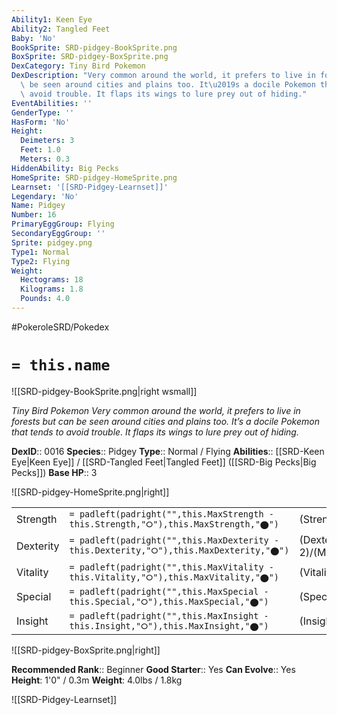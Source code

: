 ```yaml
---
Ability1: Keen Eye
Ability2: Tangled Feet
Baby: 'No'
BookSprite: SRD-pidgey-BookSprite.png
BoxSprite: SRD-pidgey-BoxSprite.png
DexCategory: Tiny Bird Pokemon
DexDescription: "Very common around the world, it prefers to live in forests but can\
  \ be seen around cities and plains too. It\u2019s a docile Pokemon that tends to\
  \ avoid trouble. It flaps its wings to lure prey out of hiding."
EventAbilities: ''
GenderType: ''
HasForm: 'No'
Height:
  Deimeters: 3
  Feet: 1.0
  Meters: 0.3
HiddenAbility: Big Pecks
HomeSprite: SRD-pidgey-HomeSprite.png
Learnset: '[[SRD-Pidgey-Learnset]]'
Legendary: 'No'
Name: Pidgey
Number: 16
PrimaryEggGroup: Flying
SecondaryEggGroup: ''
Sprite: pidgey.png
Type1: Normal
Type2: Flying
Weight:
  Hectograms: 18
  Kilograms: 1.8
  Pounds: 4.0
---
```


#PokeroleSRD/Pokedex

# `= this.name`

![[SRD-pidgey-BookSprite.png|right wsmall]]

*Tiny Bird Pokemon*
*Very common around the world, it prefers to live in forests but can be seen around cities and plains too. It’s a docile Pokemon that tends to avoid trouble. It flaps its wings to lure prey out of hiding.*

**DexID**:: 0016
**Species**:: Pidgey
**Type**:: Normal / Flying
**Abilities**:: [[SRD-Keen Eye|Keen Eye]] / [[SRD-Tangled Feet|Tangled Feet]] ([[SRD-Big Pecks|Big Pecks]])
**Base HP**:: 3

![[SRD-pidgey-HomeSprite.png|right]]

|           |                                                                                        |                                          |
| --------- | -------------------------------------------------------------------------------------- | ---------------------------------------- |
| Strength  | `= padleft(padright("",this.MaxStrength - this.Strength,"⭘"),this.MaxStrength,"⬤")`    | (Strength::2)/(MaxStrength::4)   |
| Dexterity | `= padleft(padright("",this.MaxDexterity - this.Dexterity,"⭘"),this.MaxDexterity,"⬤")` | (Dexterity:: 2)/(MaxDexterity::4) |
| Vitality  | `= padleft(padright("",this.MaxVitality - this.Vitality,"⭘"),this.MaxVitality,"⬤")`    | (Vitality::1)/(MaxVitality::3)   |
| Special   | `= padleft(padright("",this.MaxSpecial - this.Special,"⭘"),this.MaxSpecial,"⬤")`       | (Special::1)/(MaxSpecial::3)     |
| Insight   | `= padleft(padright("",this.MaxInsight - this.Insight,"⭘"),this.MaxInsight,"⬤")`       | (Insight::1)/(MaxInsight::3)     |

![[SRD-pidgey-BoxSprite.png|right]]

**Recommended Rank**:: Beginner
**Good Starter**:: Yes
**Can Evolve**:: Yes
**Height**: 1'0" / 0.3m
**Weight**: 4.0lbs / 1.8kg

![[SRD-Pidgey-Learnset]]